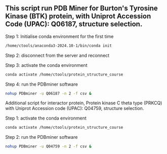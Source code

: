 ## This script run PDB Miner for Burton's Tyrosine Kinase (BTK) protein, with Uniprot Accession Code (UPAC): Q06187, structure selection.

Step 1: Initialise conda environment for the first time
```bash
/home/ctools/anaconda3-2024.10-1/bin/conda init
```
Step 2: disconnect from the server and reconnect 

Step 3: activate the conda environment 
```bash
conda activate /home/ctools/protein_structure_course
```
Step 4: run the PDBminer software
```bash
nohup PDBminer -u Q06187 -n 2 -f csv &
```

Additional script for interactor protein, Protein kinase C theta type (PRKCQ) with Uniprot Accession code (UPAC): Q04759, structure selection.

Step 1: activate the conda environment 
```bash
conda activate /home/ctools/protein_structure_course
```
Step 2: run the PDBminer software
```bash
nohup PDBminer -u Q04759 -n 2 -f csv &
```
